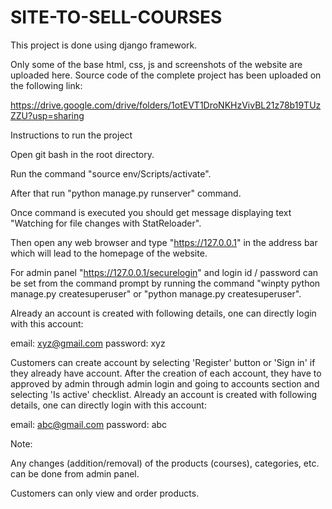 # SITE-TO-SELL-COURSES
This project is done using django framework.

Only some of the base html, css, js and screenshots of the website are uploaded here. Source code of the complete project has been uploaded on the following link:

https://drive.google.com/drive/folders/1otEVT1DroNKHzVivBL21z78b19TUzZZU?usp=sharing

Instructions to run the project

Open git bash in the root directory.

Run the command "source env/Scripts/activate".

After that run "python manage.py runserver" command.

Once command is executed you should get message displaying text "Watching for file changes with StatReloader".

Then open any web browser and type "https://127.0.0.1" in the address bar which will lead to the homepage of the website.

For admin panel "https://127.0.0.1/securelogin" and login id / password can be set from the command prompt by running the command "winpty python manage.py createsuperuser" or "python manage.py createsuperuser".

Already an account is created with following details, one can directly login with this account:

email: xyz@gmail.com password: xyz

Customers can create account by selecting 'Register' button or 'Sign in' if they already have account. After the creation of each account, they have to approved by admin through admin login and going to accounts section and selecting 'Is active' checklist.
Already an account is created with following details, one can directly login with this account:

email: abc@gmail.com password: abc

Note:

Any changes (addition/removal) of the products (courses), categories, etc. can be done from admin panel.

Customers can only view and order products.
